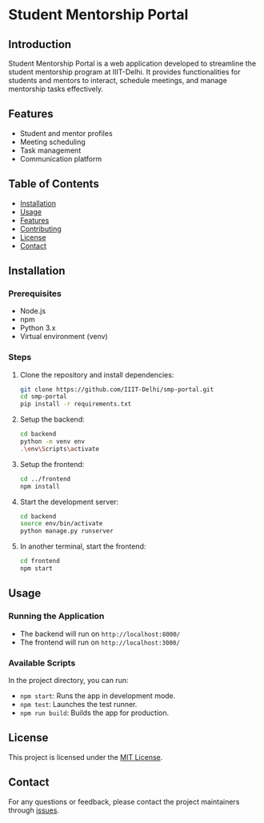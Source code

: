 # Student Mentorship Portal

## Introduction
Student Mentorship Portal is a web application developed to streamline the student mentorship program at IIIT-Delhi. It provides functionalities for students and mentors to interact, schedule meetings, and manage mentorship tasks effectively.

## Features
- Student and mentor profiles
- Meeting scheduling
- Task management
- Communication platform

## Table of Contents
- [Installation](#installation)
- [Usage](#usage)
- [Features](#features)
- [Contributing](#contributing)
- [License](#license)
- [Contact](#contact)

## Installation

### Prerequisites
- Node.js
- npm
- Python 3.x
- Virtual environment (venv)

### Steps
1. Clone the repository and install dependencies:
    ```bash
    git clone https://github.com/IIIT-Delhi/smp-portal.git
    cd smp-portal
    pip install -r requirements.txt
    ```

2. Setup the backend:
    ```bash
    cd backend
    python -m venv env
    .\env\Scripts\activate
    ```

3. Setup the frontend:
    ```bash
    cd ../frontend
    npm install
    ```

4. Start the development server:
    ```bash
    cd backend
    source env/bin/activate
    python manage.py runserver
    ```

5. In another terminal, start the frontend:
    ```bash
    cd frontend
    npm start
    ```

## Usage

### Running the Application
- The backend will run on `http://localhost:8000/`
- The frontend will run on `http://localhost:3000/`

### Available Scripts
In the project directory, you can run:
- `npm start`: Runs the app in development mode.
- `npm test`: Launches the test runner.
- `npm run build`: Builds the app for production.

## License
This project is licensed under the [MIT License](LICENSE).

## Contact
For any questions or feedback, please contact the project maintainers through [issues](https://github.com/IIIT-Delhi/smp-portal/issues).
